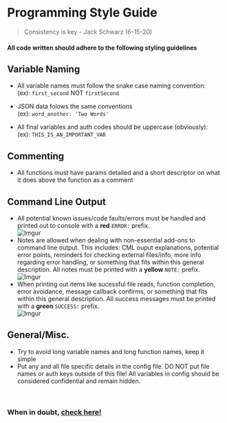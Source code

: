 # Programming Style Guide
> Consistency is key - Jack Schwarz (6-15-20)

#### All code written should adhere to the following styling guidelines


## Variable Naming

* All variable names must follow the snake case naming convention:<br>
(ex): `first_second` NOT `firstSecond`

* JSON data folows the same conventions<br>
(ex): `word_another: 'Two Words'`


* All final variables and auth codes should be uppercase (obviously):<br>
(ex): `THIS_IS_AN_IMPORTANT_VAR`

## Commenting

* All functions must have params detailed and a short descriptor on what it does above the function as a comment

## Command Line Output

* All potential known issues/code faults/errors must be handled and printed out to console with a __red__ `ERROR:` prefix.<br>
![Imgur](https://i.imgur.com/Jw2dW1H.jpg)
* Notes are allowed when dealing with non-essential add-ons to command line output. This includes: CML ouput explanations, potential error points, reminders for checking external files/info, more info regarding error handling, or something that fits within this general description. All notes must be printed with a __yellow__ `NOTE:` prefix.<br>
![Imgur](https://i.imgur.com/b7fh3wr.jpg)
* When printing out items like sucessful file reads, function completion, error avoidance, message callback confirms, or something that fits within this general description. All success messages must be printed with a __green__ `SUCCESS:` prefix.<br>
![Imgur](https://i.imgur.com/nGRFKT2.jpg)

## General/Misc.

* Try to avoid long variable names and long function names, keep it simple
* Put any and all file specific details in the config file. DO NOT put file names or auth keys outside of this file! All variables in config should be considered confidential and remain hidden.

<br>

### When in doubt, [check here!](https://www.python.org/dev/peps/pep-0008/)
